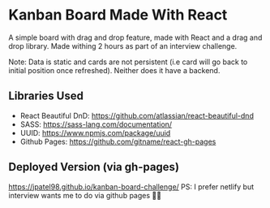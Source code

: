 # Kanban Board Made With React
A simple board with drag and drop feature, made with React and a drag and drop library.
Made withing 2 hours as part of an interview challenge.

Note: Data is static and cards are not persistent (i.e card will go back to initial position once refreshed). Neither does it have a backend.

## Libraries Used
- React Beautiful DnD: https://github.com/atlassian/react-beautiful-dnd
- SASS: https://sass-lang.com/documentation/
- UUID: https://www.npmjs.com/package/uuid
- Github Pages: https://github.com/gitname/react-gh-pages

## Deployed Version (via gh-pages)
https://jpatel98.github.io/kanban-board-challenge/
PS: I prefer netlify but interview wants me to do via github pages 🤷‍♂️